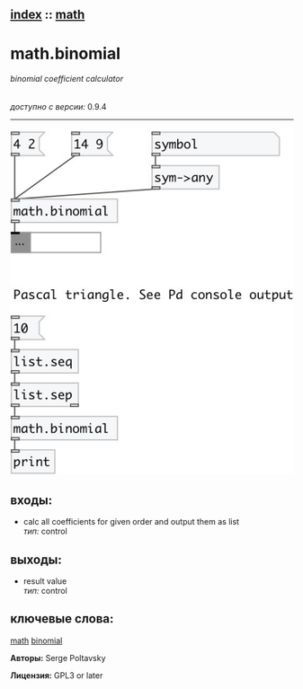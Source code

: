 [index](index.html) :: [math](category_math.html)
---

# math.binomial

###### binomial coefficient calculator

*доступно с версии:* 0.9.4

---




[![example](../examples/img/math.binomial.jpg)](../examples/pd/math.binomial.pd)









## входы:

* calc all coefficients for given order and output them as list<br>
_тип:_ control



## выходы:

* result value<br>
_тип:_ control



## ключевые слова:

[math](keywords/math.html)
[binomial](keywords/binomial.html)






**Авторы:** Serge Poltavsky




**Лицензия:** GPL3 or later





